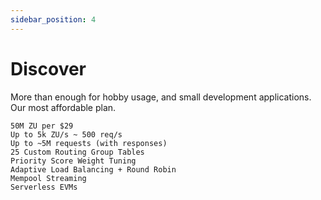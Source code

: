 ```yaml
---
sidebar_position: 4
---
```


# Discover

More than enough for hobby usage, and small development applications. Our most affordable plan.

```text
50M ZU per $29
Up to 5k ZU/s ~ 500 req/s
Up to ~5M requests (with responses)
25 Custom Routing Group Tables
Priority Score Weight Tuning
Adaptive Load Balancing + Round Robin
Mempool Streaming
Serverless EVMs
```